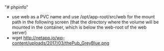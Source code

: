 "# phpinfo" 


- use web as a PVC name and use /opt/app-root/src/web for the mount path in the following screen (that the directory where the volume will be mounted in the container, which is below the web-root of the web server)
- wget http://netapp.io/wp-content/uploads/2017/03/thePub_GreyBlue.png
